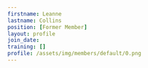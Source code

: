 ```yaml
---
firstname: Leanne
lastname: Collins
position: [Former Member]
layout: profile
join_date:
training: []
profile: /assets/img/members/default/0.png
---
```

